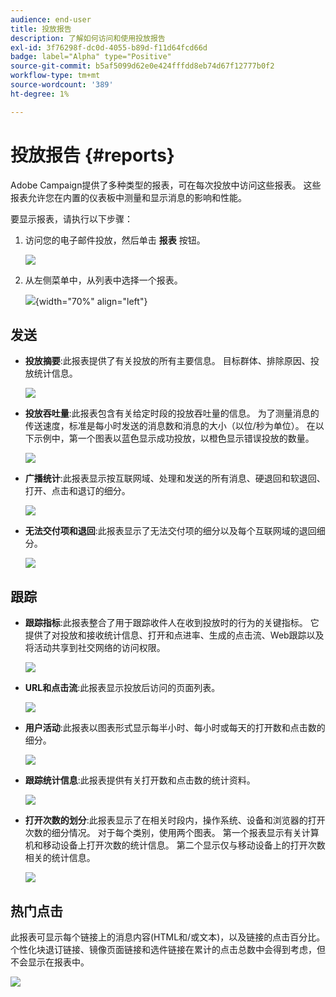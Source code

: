 ```yaml
---
audience: end-user
title: 投放报告
description: 了解如何访问和使用投放报告
exl-id: 3f76298f-dc0d-4055-b89d-f11d64fcd66d
badge: label="Alpha" type="Positive"
source-git-commit: b5af5099d62e0e424fffdd8eb74d67f12777b0f2
workflow-type: tm+mt
source-wordcount: '389'
ht-degree: 1%

---
```


# 投放报告 {#reports}


Adobe Campaign提供了多种类型的报表，可在每次投放中访问这些报表。 这些报表允许您在内置的仪表板中测量和显示消息的影响和性能。

要显示报表，请执行以下步骤：

1. 访问您的电子邮件投放，然后单击 **报表** 按钮。

   ![](assets/reporting.png)

1. 从左侧菜单中，从列表中选择一个报表。

   ![](assets/reporting2.png){width="70%" align="left"}

## 发送

* **投放摘要**:此报表提供了有关投放的所有主要信息。 目标群体、排除原因、投放统计信息。

   ![](assets/reporting3.png)

* **投放吞吐量**:此报表包含有关给定时段的投放吞吐量的信息。 为了测量消息的传送速度，标准是每小时发送的消息数和消息的大小（以位/秒为单位）。 在以下示例中，第一个图表以蓝色显示成功投放，以橙色显示错误投放的数量。

   ![](assets/reporting3bis.png)

* **广播统计**:此报表显示按互联网域、处理和发送的所有消息、硬退回和软退回、打开、点击和退订的细分。

   ![](assets/reporting4.png)

* **无法交付项和退回**:此报表显示了无法交付项的细分以及每个互联网域的退回细分。

   ![](assets/reporting5.png)

## 跟踪

* **跟踪指标**:此报表整合了用于跟踪收件人在收到投放时的行为的关键指标。 它提供了对投放和接收统计信息、打开和点进率、生成的点击流、Web跟踪以及将活动共享到社交网络的访问权限。

   ![](assets/reporting6.png)

* **URL和点击流**:此报表显示投放后访问的页面列表。

   ![](assets/reporting7.png)

* **用户活动**:此报表以图表形式显示每半小时、每小时或每天的打开数和点击数的细分。

   ![](assets/reporting8.png)

* **跟踪统计信息**:此报表提供有关打开数和点击数的统计资料。

   ![](assets/reporting9.png)

* **打开次数的划分**:此报表显示了在相关时段内，操作系统、设备和浏览器的打开次数的细分情况。 对于每个类别，使用两个图表。 第一个报表显示有关计算机和移动设备上打开次数的统计信息。 第二个显示仅与移动设备上的打开次数相关的统计信息。

   ![](assets/reporting10.png)

## 热门点击

此报表可显示每个链接上的消息内容(HTML和/或文本)，以及链接的点击百分比。 个性化块退订链接、镜像页面链接和选件链接在累计的点击总数中会得到考虑，但不会显示在报表中。

![](assets/reporting11.png)
